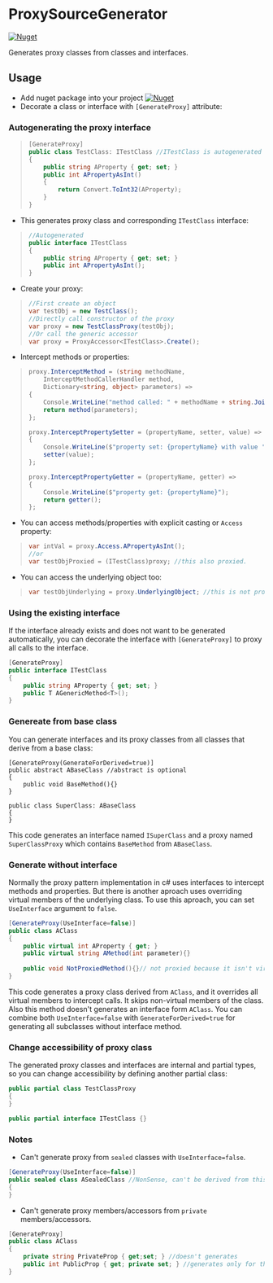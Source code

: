 # ProxySourceGenerator
[![Nuget](https://img.shields.io/nuget/v/ProxySourceGenerator?color=1182c2&logo=nuget)](https://www.nuget.org/packages/ProxySourceGenerator)

Generates proxy classes from classes and interfaces.

## Usage
- Add nuget package into your project [![Nuget](https://img.shields.io/nuget/v/ProxySourceGenerator?color=1182c2&logo=nuget)](https://www.nuget.org/packages/ProxySourceGenerator)
- Decorate a class or interface with `[GenerateProxy]` attribute:
### Autogenerating the proxy interface
> ```csharp
> [GenerateProxy]
> public class TestClass: ITestClass //ITestClass is autogenerated with non-private members
> {
>     public string AProperty { get; set; }
>     public int APropertyAsInt()
>     {
>         return Convert.ToInt32(AProperty);
>     }
> }
> ```
- This generates proxy class and corresponding `ITestClass` interface:
> ```csharp
> //Autogenerated
> public interface ITestClass
> {
>     public string AProperty { get; set; }
>     public int APropertyAsInt();
> }
> ```
- Create your proxy:
> ```csharp
> //First create an object
> var testObj = new TestClass();
> //Directly call constructor of the proxy
> var proxy = new TestClassProxy(testObj);
> //Or call the generic accessor
> var proxy = ProxyAccessor<ITestClass>.Create();
> ```
- Intercept methods or properties:
> ```csharp
> proxy.InterceptMethod = (string methodName,
>     InterceptMethodCallerHandler method,
>     Dictionary<string, object> parameters) =>
> {
>     Console.WriteLine("method called: " + methodName + string.Join(",",parameters.Select(kv => (kv.Key, kv.Value).ToString())));
>     return method(parameters);
> };
> 
> proxy.InterceptPropertySetter = (propertyName, setter, value) =>
> {
>     Console.WriteLine($"property set: {propertyName} with value '{value}'");
>     setter(value);
> };
> 
> proxy.InterceptPropertyGetter = (propertyName, getter) =>
> {
>     Console.WriteLine($"property get: {propertyName}");
>     return getter();
> };
> ```
- You can access methods/properties with explicit casting or `Access` property:
> ```csharp
> var intVal = proxy.Access.APropertyAsInt();
> //or 
> var testObjProxied = (ITestClass)proxy; //this also proxied.
> ```
- You can access the underlying object too:
> ```csharp
> var testObjUnderlying = proxy.UnderlyingObject; //this is not proxied, returns original object.
> ```

### Using the existing interface
If the interface already exists and does not want to be generated automatically, you can decorate the interface with `[GenerateProxy]` to proxy all calls to the interface.
```csharp
[GenerateProxy]
public interface ITestClass
{
    public string AProperty { get; set; }
    public T AGenericMethod<T>();
}
```

### Genereate from base class
You can generate interfaces and its proxy classes from all classes that derive from a base class:
```
[GenerateProxy(GenerateForDerived=true)]
public abstract ABaseClass //abstract is optional
{
    public void BaseMethod(){}
}

public class SuperClass: ABaseClass
{
}
```
This code generates an interface named `ISuperClass` and a proxy named `SuperClassProxy` which contains `BaseMethod` from `ABaseClass`.

### Generate without interface
Normally the proxy pattern implementation in c# uses interfaces to intercept methods and properties. But there is another aproach uses overriding virtual members of the underlying class.
To use this aproach, you can set `UseInterface` argument to `false`.
```csharp
[GenerateProxy(UseInterface=false)]
public class AClass
{
    public virtual int AProperty { get; }
    public virtual string AMethod(int parameter){}
    
    public void NotProxiedMethod(){}// not proxied because it isn't virtual.
}
```
This code generates a proxy class derived from `AClass`, and it overrides all virtual members to intercept calls. It skips non-virtual members of the class. Also this method doesn't generates an interface form `AClass`.
You can combine both `UseInterface=false` with `GenerateForDerived=true` for generating all subclasses without interface method.

### Change accessibility of proxy class
The generated proxy classes and interfaces are internal and partial types, so you can change accessibility by defining another partial class:
```csharp
public partial class TestClassProxy
{
}

public partial interface ITestClass {}
```

### Notes
- Can't generate proxy from `sealed` classes with `UseInterface=false`.
```csharp
[GenerateProxy(UseInterface=false)]
public sealed class ASealedClass //NonSense, can't be derived from this clas because of sealed.
{
}
```
- Can't generate proxy members/accessors from `private` members/accessors.
```csharp
[GenerateProxy]
public class AClass
{
    private string PrivateProp { get;set; } //doesn't generates
    public int PublicProp { get; private set; } //generates only for the getter.
}
```